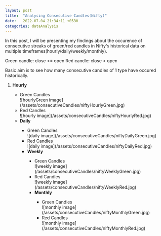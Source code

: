 ```yaml
---
layout: post
title:  "Analysing Consecutive Candles(Nifty)"
date:   2022-07-04 21:34:11 +0530
categories: dataAnalysis
---
```


In this post, I will be presenting my findings about the occurence of consecutive streaks of green/red candles in Nifty's historical data on multiple timeframes(hourly/daily/weekly/monthly).

Green candle: close >= open
Red candle: close < open

Basic aim is to see how many consecutive candles of 1 type have occured historically.
<ol>
<li><strong>Hourly</strong></li>
<ul>
<li>Green Candles</li>
![hourlyGreen image](/assets/consecutiveCandles/niftyHourlyGreen.jpg)

<li>Red Candles</li>
![hourly image](/assets/consecutiveCandles/niftyHourlyRed.jpg)

<li><strong>Daily</strong></li>
<ul>
<li>Green Candles</li>
![daily image](/assets/consecutiveCandles/niftyDailyGreen.jpg)

<li>Red Candles</li>
![daily image](/assets/consecutiveCandles/niftyDailyRed.jpg)

<li><strong>Weekly</strong></li>
<ul>
<li>Green Candles</li>
![weekly image](/assets/consecutiveCandles/niftyWeeklyGreen.jpg)
<li>Red Candles</li>
![weekly image](/assets/consecutiveCandles/niftyWeeklyRed.jpg)

<li><strong>Monthly</strong></li>
<ul>
<li>Green Candles</li>
![monthly image](/assets/consecutiveCandles/niftyMonthlyGreen.jpg)
<li>Red Candles</li>
![monthly image](/assets/consecutiveCandles/niftyMonthlyRed.jpg)

</ol>